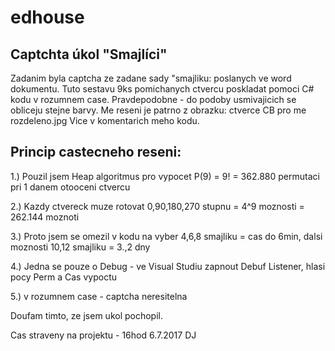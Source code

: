 # edhouse
Captchta úkol "Smajlíci"
-----------------------------

Zadanim byla captcha ze zadane sady "smajliku: poslanych ve word dokumentu. Tuto sestavu 9ks pomichanych ctvercu poskladat pomoci C# kodu v rozumnem case. Pravdepodobne - do podoby usmivajicich se obliceju stejne barvy. Me reseni je patrno z obrazku: ctverce CB pro me rozdeleno.jpg
Vice v komentarich meho kodu.

Princip castecneho reseni:
-------------------------

1.) Pouzil jsem Heap algoritmus pro vypocet P(9) = 9! = 362.880 permutaci pri 1 danem otooceni ctvercu

2.) Kazdy ctvereck muze rotovat 0,90,180,270 stupnu = 4^9 moznosti = 262.144 moznoti

3.) Proto jsem se omezil v kodu na vyber 4,6,8 smajliku = cas do 6min, dalsi moznosti 10,12 smajliku = 3.,2 dny

4.) Jedna se pouze o Debug - ve Visual Studiu zapnout Debuf Listener, hlasi pocy Perm a Cas vypoctu

5.) v rozumnem case - captcha neresitelna



Doufam timto, ze jsem ukol pochopil.

Cas straveny na projektu - 16hod
6.7.2017
DJ




